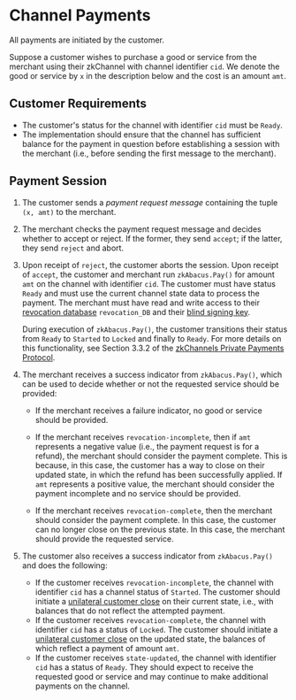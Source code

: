 # Channel Payments

All payments are initiated by the customer. 

Suppose a customer wishes to purchase a good or service from the merchant using their zkChannel with channel identifier `cid`. We denote the good or service by `x` in the description below and the cost is an amount `amt`. 

## Customer Requirements 
- The customer's status for the channel with identifier `cid` must be `Ready`. 
- The implementation should ensure that the channel has sufficient balance for the payment in question before establishing a session with the merchant (i.e., before sending the first message to the merchant).


## Payment Session
1. The customer sends a _payment request message_ containing the tuple `(x, amt)` to the merchant. 
2. The merchant checks the payment request message and decides whether to accept or reject. If the former, they send `accept`; if the latter, they send `reject` and abort.
3. Upon receipt of `reject`, the customer aborts the session. Upon receipt of `accept`, the customer and merchant run `zkAbacus.Pay()` for amount `amt` on the channel with identifier `cid`. 
The customer must have status `Ready` and must use the current channel state data to process the payment. 
The merchant must have read and write access to their [revocation database](1-setup.md#Revocation-database-initialization) `revocation_DB` and their [blind signing key](1-setup.md#Blind-signing-key-generation).

    During execution of `zkAbacus.Pay()`, the customer transitions their status from `Ready` to `Started` to `Locked` and finally to `Ready`. For more details on this functionality, see Section 3.3.2 of the 
[zkChannels Private Payments Protocol](https://github.com/boltlabs-inc/blindsigs-protocol/releases/download/ecc-review/zkchannels-protocol-spec-v3.pdf).

4. The merchant receives a success indicator from `zkAbacus.Pay()`, which can be used to decide whether or not the requested service should be provided:

    * If the merchant receives a failure indicator, no good or service should be provided.

    * If the merchant receives `revocation-incomplete`, then if `amt` represents a negative value (i.e., the payment request is for a refund), the merchant should consider the payment complete. This is because, in this case, the customer has a way to close on their updated state, in which the refund has been successfully applied. If `amt` represents a positive value, the merchant should consider the payment incomplete and no service should be provided.

	* If the merchant receives `revocation-complete`, then the merchant should consider the payment complete. In this case, the customer can no longer close on the previous state. In this case, the merchant should provide the requested service.


5. The customer also receives a success indicator from `zkAbacus.Pay()` and does the following:
    * If the customer receives `revocation-incomplete`, the channel with identifier `cid` has a channel status of `Started`. The customer should initiate a [unilateral customer close](4-channel-closure.md#unilateral-customer-close) on their current state, i.e., with balances that do not reflect the attempted payment.
    * If the customer receives `revocation-complete`, the channel with identifier `cid` has a status of `Locked`. The customer should initiate a [unilateral customer close](4-channel-closure.md#unilateral-customer-close) on the updated state, the balances of which reflect a payment of amount `amt`.
    * If the customer receives `state-updated`, the channel with identifier `cid` has a status of `Ready`. They should expect to receive the requested good or service and may continue to make additional payments on the channel.
